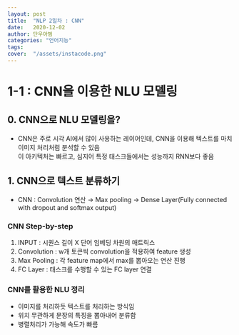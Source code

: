 ```yaml
---
layout: post
title:  "NLP 2일차 : CNN"
date:   2020-12-02
author: 단우아범
categories: "언어지능"
tags:	
cover:  "/assets/instacode.png"
---
```


# 1-1 : CNN을 이용한 NLU 모델링
## 0. CNN으로 NLU 모델링을?
 - CNN은 주로 시각 AI에서 많이 사용하는 레이어인데, CNN을 이용해 텍스트를 마치 이미지 처리처럼 분석할 수 있음  
 이 아키텍처는 빠르고, 심지어 특정 태스크들에서는 성능까지 RNN보다 좋음
 
 
## 1. CNN으로 텍스트 분류하기
  - CNN : Convolution 연산 → Max pooling → Dense Layer(Fully connected with dropout and softmax output)
  
### CNN Step-by-step
  1) INPUT : 시퀀스 길이 X 단어 임베딩 차원의 매트릭스
  2) Convolution : w개 토큰씩 convolution을 적용하여 feature 생성
  3) Max Pooling : 각 feature map에서 max를 뽑아오는 연산 진행
  4) FC Layer : 태스크를 수행할 수 있는 FC layer 연결
 
### CNN를 활용한 NLU 정리
  - 이미지를 처리하듯 텍스트를 처리하는 방식임
  - 위치 무관하게 문장의 특징을 뽑아내어 분류함
  - 병렬처리가 가능해 속도가 빠름
 
